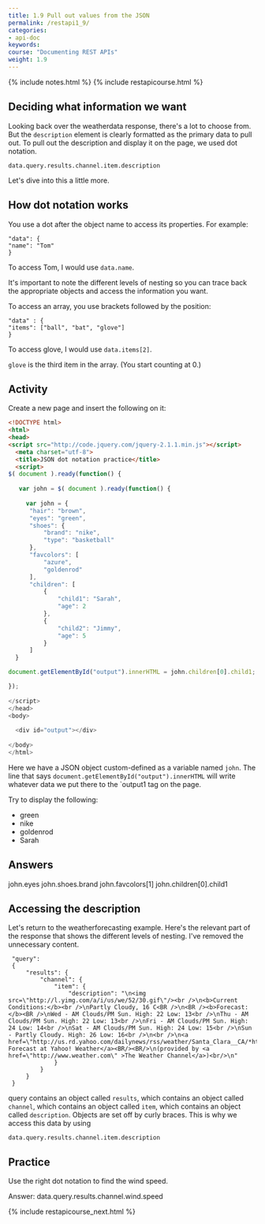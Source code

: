 ```yaml
---
title: 1.9 Pull out values from the JSON
permalink: /restapi1_9/
categories:
- api-doc
keywords: 
course: "Documenting REST APIs"
weight: 1.9
---
```

{% include notes.html %}
{% include restapicourse.html %}

## Deciding what information we want

Looking back over the weatherdata response, there's a lot to choose from. But the `description` element is clearly formatted as the primary data to pull out. To pull out the description and display it on the page, we used dot notation.

```
data.query.results.channel.item.description
```

Let's dive into this a little more.

## How dot notation works

You use a dot after the object name to access its properties. For example:

```
"data": {
"name": "Tom"
}
```

To access Tom, I would use `data.name`.

It's important to note the different levels of nesting so you can trace back the appropriate objects and access the information you want. 

To access an array, you use brackets followed by the position:

```
"data" : {
"items": ["ball", "bat", "glove"]
}
```

To access glove, I would use `data.items[2]`.

`glove` is the third item in the array. (You start counting at 0.)

## Activity

Create a new page and insert the following on it:

```html
<!DOCTYPE html>
<html>
<head>
<script src="http://code.jquery.com/jquery-2.1.1.min.js"></script>
  <meta charset="utf-8">
  <title>JSON dot notation practice</title>
  <script>
$( document ).ready(function() {
    
   var john = $( document ).ready(function() {
                  
     var john = {
      "hair": "brown",
      "eyes": "green",
      "shoes": {
          "brand": "nike",
          "type": "basketball"
      },
      "favcolors": [
          "azure",
          "goldenrod"
      ],
      "children": [
          {
              "child1": "Sarah",
              "age": 2
          },
          {
              "child2": "Jimmy",
              "age": 5
          }
      ]
  }

document.getElementById("output").innerHTML = john.children[0].child1; 

});
    
</script>
</head>
<body>
 
  <div id="output"></div>
  
</body>
</html>
```

Here we have a JSON object custom-defined as a variable named `john`. The line that says `document.getElementById("output").innerHTML` will write whatever data we put there to the `output1 tag on the page.

Try to display the following: 

* green
* nike
* goldenrod
* Sarah

## Answers

john.eyes
john.shoes.brand
john.favcolors[1]
john.children[0].child1

## Accessing the description

Let's return to the weatherforecasting example. Here's the relevant part of the response that shows the different levels of nesting. I've removed the unnecessary content.

```
 "query":
 {
     "results": {
         "channel": {
             "item": {
                 "description": "\n<img src=\"http://l.yimg.com/a/i/us/we/52/30.gif\"/><br />\n<b>Current Conditions:</b><br />\nPartly Cloudy, 16 C<BR />\n<BR /><b>Forecast:</b><BR />\nWed - AM Clouds/PM Sun. High: 22 Low: 13<br />\nThu - AM Clouds/PM Sun. High: 22 Low: 13<br />\nFri - AM Clouds/PM Sun. High: 24 Low: 14<br />\nSat - AM Clouds/PM Sun. High: 24 Low: 15<br />\nSun - Partly Cloudy. High: 26 Low: 16<br />\n<br />\n<a href=\"http://us.rd.yahoo.com/dailynews/rss/weather/Santa_Clara__CA/*http://weather.yahoo.com/forecast/USCA1018_c.html\">Full Forecast at Yahoo! Weather</a><BR/><BR/>\n(provided by <a href=\"http://www.weather.com\" >The Weather Channel</a>)<br/>\n"
             }
         }
     }
 }
```
query contains an object called `results`, which contains an object called `channel`, which contains an object called `item`, which contains an object called `description`. Objects are set off by curly braces. This is why we access this data by using

```
data.query.results.channel.item.description
```

## Practice

Use the right dot notation to find the wind speed.

Answer: data.query.results.channel.wind.speed

{% include restapicourse_next.html %}



